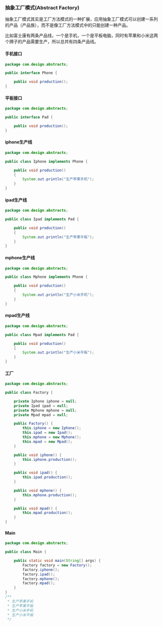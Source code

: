 ### 抽象工厂模式(Abstract Factory)

抽象工厂模式其实是工厂方法模式的一种扩展，应用抽象工厂模式可以创建一系列的产品（产品族），而不是像工厂方法模式中的只能创建一种产品。

比如富士康有两条产品线，一个是手机，一个是平板电脑，同时有苹果和小米这两个牌子的产品需要生产，所以总共有四条产品线。

#### 手机接口

```java
package com.design.abstracts;

public interface Phone {

    public void production();
}
```

#### 平板接口

```java
package com.design.abstracts;

public interface Pad {

    public void production();
}
```

#### iphone生产线

```java
package com.design.abstracts;

public class Iphone implements Phone {

    public void production()
    {
        System.out.println("生产苹果手机");
    }
}
```

#### ipad生产线

```java
package com.design.abstracts;

public class Ipad implements Pad {

    public void production()
    {
        System.out.println("生产苹果平板");
    }
}
```

#### mphone生产线

```java
package com.design.abstracts;

public class Mphone implements Phone {

    public void production()
    {
        System.out.println("生产小米手机");
    }
}
```

#### mpad生产线

```java
package com.design.abstracts;

public class Mpad implements Pad {

    public void production()
    {
        System.out.println("生产小米平板");
    }
}
```

#### 工厂

```java
package com.design.abstracts;

public class Factory {

    private Iphone iphone = null;
    private Ipad ipad = null;
    private Mphone mphone = null;
    private Mpad mpad = null;

    public Factory() {
        this.iphone = new Iphone();
        this.ipad = new Ipad();
        this.mphone = new Mphone();
        this.mpad = new Mpad();
    }

    public void iphone() {
        this.iphone.production();
    }

    public void ipad() {
        this.ipad.production();
    }

    public void mphone() {
        this.mphone.production();
    }

    public void mpad() {
        this.mpad.production();
    }
}
```

#### Main

```java
package com.design.abstracts;

public class Main {

    public static void main(String[] args) {
        Factory factory = new Factory();
        factory.iphone();
        factory.ipad();
        factory.mphone();
        factory.mpad();
    }
}
/**
 * 生产苹果手机
 * 生产苹果平板
 * 生产小米手机
 * 生产小米平板
 */
```



